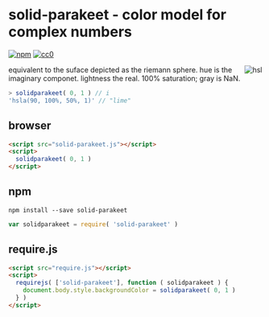 # solid-parakeet - color model for complex numbers
[![npm](https://img.shields.io/npm/v/solid-parakeet.svg)](https://www.npmjs.com/package/solid-parakeet)
[![cc0](https://licensebuttons.net/p/zero/1.0/88x31.png)](https://creativecommons.org/publicdomain/zero/1.0/)

<img align=right alt=hsl src=https://upload.wikimedia.org/wikipedia/commons/thumb/3/32/HSL_sphere_color_solid.png/320px-HSL_sphere_color_solid.png title=SharkD@wikimedia.org />
equivalent to the suface depicted as the riemann sphere.
hue is the imaginary componet. lightness the real. 100% saturation; gray is NaN.

```js
> solidparakeet( 0, 1 ) // i
'hsla(90, 100%, 50%, 1)' // "lime"
```
## browser
```html
<script src="solid-parakeet.js"></script>
<script>
  solidparakeet( 0, 1 )
</script>
```

## npm
```shell
npm install --save solid-parakeet
```
```js
var solidparakeet = require( 'solid-parakeet' )
```

## require.js
```html
<script src="require.js"></script>
<script>
  requirejs( ['solid-parakeet'], function ( solidparakeet ) {
    document.body.style.backgroundColor = solidparakeet( 0, 1 )
  } )
</script>
```
